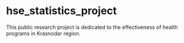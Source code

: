 # hse_statistics_project
This public research project is dedicated to the effectiveness of health programs in Krasnodar region.
